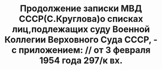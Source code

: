 ---
title: 'Продолжение записки МВД СССР(С.Круглова)о списках лиц,подлежащих суду Военной
  Коллегии Верховного Суда СССР, - с приложением: // от 3 февраля 1954 года  297/к
  вх.'
description: РГАСПИ, ф.17, оп.171, дело 415, лист -2
images:
- /disk/pictures/v07/17-171-415_op_3.jpg
- /disk/pictures/v07/17-171-415_op_1.jpg
- /disk/pictures/v07/17-171-415_op_2.jpg
---